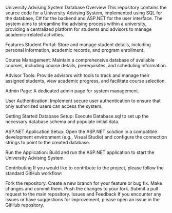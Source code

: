 University Advising System Database
Overview
This repository contains the source code for a University Advising System, implemented using SQL for the database, C# for the backend and ASP.NET for the user interface. The system aims to streamline the advising process within a university, providing a centralized platform for students and advisors to manage academic-related activities.

Features
Student Portal: Store and manage student details, including personal information, academic records, and program enrollment.

Course Management: Maintain a comprehensive database of available courses, including course details, prerequisites, and scheduling information.

Advisor Tools: Provide advisors with tools to track and manage their assigned students, view academic progress, and facilitate course selection.

Admin Page: A dedicated admin page for system management.

User Authentication: Implement secure user authentication to ensure that only authorized users can access the system.

Getting Started
Database Setup: Execute Database.sql to set up the necessary database schema and populate initial data.

ASP.NET Application Setup: Open the ASP.NET solution in a compatible development environment (e.g., Visual Studio) and configure the connection strings to point to the created database.

Run the Application: Build and run the ASP.NET application to start the University Advising System.

Contributing
If you would like to contribute to the project, please follow the standard GitHub workflow:

Fork the repository.
Create a new branch for your feature or bug fix.
Make changes and commit them.
Push the changes to your fork.
Submit a pull request to the main repository.
Issues and Feedback
If you encounter any issues or have suggestions for improvement, please open an issue in the GitHub repository.
